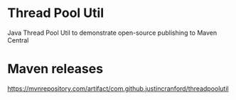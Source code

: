 # Thread Pool Util
Java Thread Pool Util to demonstrate open-source publishing to Maven Central

# Maven releases
https://mvnrepository.com/artifact/com.github.justincranford/threadpoolutil
